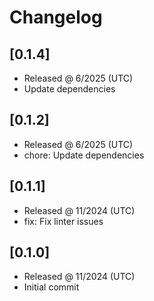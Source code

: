 # Changelog

## [0.1.4]

- Released @ 6/2025 (UTC)
- Update dependencies

## [0.1.2]

- Released @ 6/2025 (UTC)
- chore: Update dependencies

## [0.1.1]

- Released @ 11/2024 (UTC)
- fix: Fix linter issues

## [0.1.0]

- Released @ 11/2024 (UTC)
- Initial commit
